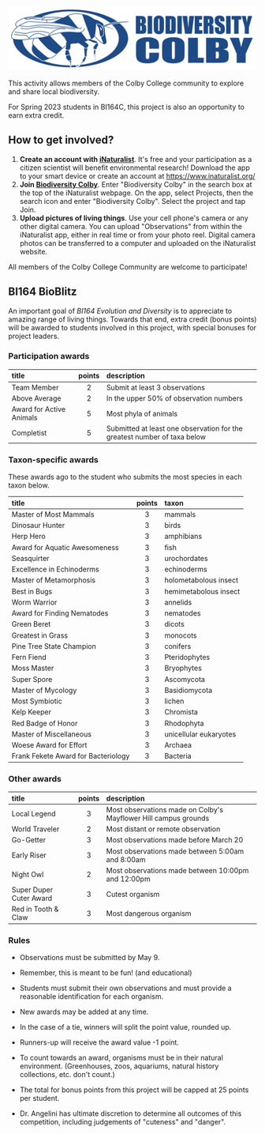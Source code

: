 ![](biodiversity.colby.horiz.png)

This activity allows members of the Colby College community to explore and share local biodiversity. 

For Spring 2023 students in BI164C, this project is also an opportunity to earn extra credit.

## How to get involved?

1. **Create an account with [iNaturalist](https://www.inaturalist.org/)**. It's free and your participation as a citizen scientist will benefit environmental research! Download the app to your smart device or create an account at https://www.inaturalist.org/ 
2. **Join [Biodiversity Colby](https://www.inaturalist.org/projects/biodiversity-colby)**. Enter "Biodiversity Colby" in the search box at the top of the iNaturalist webpage. On the app, select Projects, then the search icon and enter "Biodiversity Colby". Select the project and tap Join.
3. **Upload pictures of living things**. Use your cell phone's camera or any other digital camera. You can upload "Observations" from within the iNaturalist app, either in real time or from your photo reel. Digital camera photos can be transferred to a computer and uploaded on the iNaturalist website. 

All members of the Colby College Community are welcome to participate!

## BI164 BioBlitz

An important goal of *BI164 Evolution and Diversity* is to appreciate to amazing range of living things. Towards that end, extra credit (bonus points) will be awarded to students involved in this project, with special bonuses for project leaders.

### Participation awards

| title | points | description |
|:--- |:---:|:--- |
| Team Member | 2 | Submit at least 3 observations |
| Above Average | 2 | In the upper 50% of observation numbers |
| Award for Active Animals | 5 | Most phyla of animals |
| Completist | 5 | Submitted at least one observation for the greatest number of taxa below  |

### Taxon-specific awards

These awards ago to the student who submits the most species in each taxon below.

| title | points | taxon |
|:--- |:---:|:--- |
| Master of Most Mammals | 3 | mammals |
| Dinosaur Hunter | 3 | birds |
| Herp Hero | 3 | amphibians |
| Award for Aquatic Awesomeness | 3 | fish |
| Seasquirter | 3 | urochordates |
| Excellence in Echinoderms | 3 | echinoderms |
| Master of Metamorphosis | 3 | holometabolous insect |
| Best in Bugs | 3 | hemimetabolous insect |
| Worm Warrior | 3 | annelids |
| Award for Finding Nematodes | 3 | nematodes |
| Green Beret | 3 | dicots |
| Greatest in Grass | 3 | monocots |
| Pine Tree State Champion | 3 | conifers |
| Fern Fiend | 3 | Pteridophytes |
| Moss Master | 3 | Bryophytes |
| Super Spore | 3 | Ascomycota |
| Master of Mycology | 3 | Basidiomycota |
| Most Symbiotic | 3 | lichen |
| Kelp Keeper | 3 | Chromista |
| Red Badge of Honor | 3 | Rhodophyta |
| Master of Miscellaneous | 3 | unicellular eukaryotes |
| Woese Award for Effort | 3 | Archaea |
| Frank Fekete Award for Bacteriology | 3 | Bacteria |

### Other awards

| title | points | description |
|:--- |:---:|:--- |
| Local Legend | 3 | Most observations made on Colby's Mayflower Hill campus grounds |
| World Traveler | 2 | Most distant or remote observation |
| Go-Getter | 3 | Most observations made before March 20 |
| Early Riser | 3 | Most observations made between 5:00am and 8:00am |
| Night Owl | 2 | Most observations made between 10:00pm and 12:00pm |
| Super Duper Cuter Award | 3 | Cutest organism |
| Red in Tooth & Claw | 3 | Most dangerous organism |

### Rules

- Observations must be submitted by May 9.
- Remember, this is meant to be fun! (and educational)
- Students must submit their own observations and must provide a reasonable identification for each organism.
- New awards may be added at any time.
- In the case of a tie, winners will split the point value, rounded up.
- Runners-up will receive the award value -1 point.
- To count towards an award, organisms must be in their natural environment. (Greenhouses, zoos, aquariums, natural history collections, etc. don't count.)
- The total for bonus points from this project will be capped at 25 points per student.

- Dr. Angelini has ultimate discretion to determine all outcomes of this competition, including judgements of "cuteness" and "danger".


